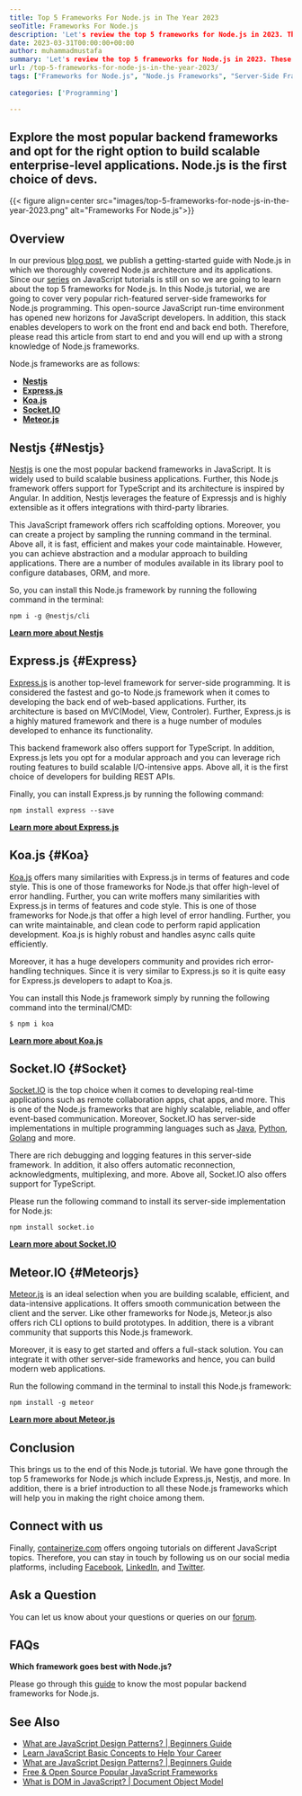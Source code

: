 ```yaml
---
title: Top 5 Frameworks For Node.js in The Year 2023
seoTitle: Frameworks For Node.js
description: 'Let's review the top 5 frameworks for Node.js in 2023. These Node.js frameworks include Nestjs, Express.js, Koa.js, Socket.IO, and Meteor.js.'
date: 2023-03-31T00:00:00+00:00
author: muhammadmustafa
summary: 'Let's review the top 5 frameworks for Node.js in 2023. These Node.js frameworks include Nestjs, Express.js, Koa.js, Socket.IO, and Meteor.js.'
url: /top-5-frameworks-for-node-js-in-the-year-2023/
tags: ["Frameworks for Node.js", "Node.js Frameworks", "Server-Side Frameworks", "Most Popular Backend Frameworks", "Node.js tutorial"]
    
categories: ['Programming']

---
```

## Explore the most popular backend frameworks and opt for the right option to build scalable enterprise-level applications. Node.js is the first choice of devs.

{{< figure align=center src="images/top-5-frameworks-for-node-js-in-the-year-2023.png" alt="Frameworks For Node.js">}}
## Overview

In our previous [blog post][30], we publish a getting-started guide with Node.js in which we thoroughly covered Node.js architecture and its applications. Since our [series][1] on JavaScript tutorials is still on so we are going to learn about the top 5 frameworks for Node.js. In this Node.js tutorial, we are going to cover very popular rich-featured server-side frameworks for Node.js programming. This open-source JavaScript run-time environment has opened new horizons for JavaScript developers. In addition, this stack enables developers to work on the front end and back end both. Therefore, please read this article from start to end and you will end up with a strong knowledge of Node.js frameworks.

Node.js frameworks are as follows:

  * **[Nestjs][2]**
  * **[Express.js][3]**
  * **[Koa.js][4]**
  * **[Socket.IO][5]**
  * **[Meteor.js][6]**

## Nestjs {#Nestjs}

[Nestjs][7] is one the most popular backend frameworks in JavaScript. It is widely used to build scalable business applications. Further, this Node.js framework offers support for TypeScript and its architecture is inspired by Angular. In addition, Nestjs leverages the feature of Expressjs and is highly extensible as it offers integrations with third-party libraries.

This JavaScript framework offers rich scaffolding options. Moreover, you can create a project by sampling the running command in the terminal. Above all, it is fast, efficient and makes your code maintainable. However, you can achieve abstraction and a modular approach to building applications. There are a number of modules available in its library pool to configure databases, ORM, and more. 

So, you can install this Node.js framework by running the following command in the terminal:
```
npm i -g @nestjs/cli
```
**[Learn more about Nestjs][8]**

## Express.js {#Express}

[Express.js][9] is another top-level framework for server-side programming. It is considered the fastest and go-to Node.js framework when it comes to developing the back end of web-based applications. Further, its architecture is based on MVC(Model, View, Controler). Further, Express.js is a highly matured framework and there is a huge number of modules developed to enhance its functionality.

This backend framework also offers support for TypeScript. In addition, Express.js lets you opt for a modular approach and you can leverage rich routing features to build scalable I/O-intensive apps. Above all, it is the first choice of developers for building REST APIs.

Finally, you can install Express.js by running the following command:
```
npm install express --save
```
**[Learn more about Express.js][10]**

## Koa.js {#Koa}

[Koa.js][11] offers many similarities with Express.js in terms of features and code style. This is one of those frameworks for Node.js that offer high-level of error handling. Further, you can write moffers many similarities with Express.js in terms of features and code style. This is one of those frameworks for Node.js that offer a high level of error handling. Further, you can write maintainable, and clean code to perform rapid application development. Koa.js is highly robust and handles async calls quite efficiently.

Moreover, it has a huge developers community and provides rich error-handling techniques. Since it is very similar to Express.js so it is quite easy for Express.js developers to adapt to Koa.js.

You can install this Node.js framework simply by running the following command into the terminal/CMD:
```
$ npm i koa
```
**[Learn more about Koa.js][12]**

## Socket.IO {#Socket}

[Socket.IO][13] is the top choice when it comes to developing real-time applications such as remote collaboration apps, chat apps, and more. This is one of the Node.js frameworks that are highly scalable, reliable, and offer event-based communication. Moreover, Socket.IO has server-side implementations in multiple programming languages such as [Java][14], [Python][15], [Golang][16] and more.

There are rich debugging and logging features in this server-side framework. In addition, it also offers automatic reconnection, acknowledgments, multiplexing, and more. Above all, Socket.IO also offers support for TypeScript.

Please run the following command to install its server-side implementation for Node.js:
```
npm install socket.io
```
**[Learn more about Socket.IO][17]**

## Meteor.IO {#Meteorjs}

[Meteor.js][18] is an ideal selection when you are building scalable, efficient, and data-intensive applications. It offers smooth communication between the client and the server. Like other frameworks for Node.js, Meteor.js also offers rich CLI options to build prototypes. In addition, there is a vibrant community that supports this Node.js framework.

Moreover, it is easy to get started and offers a full-stack solution. You can integrate it with other server-side frameworks and hence, you can build modern web applications.

Run the following command in the terminal to install this Node.js framework:
```
npm install -g meteor
```
**[Learn more about Meteor.js][19]**

## Conclusion

This brings us to the end of this Node.js tutorial. We have gone through the top 5 frameworks for Node.js which include Express.js, Nestjs, and more. In addition, there is a brief introduction to all these Node.js frameworks which will help you in making the right choice among them.
## Connect with us

Finally, [containerize.com][20] offers ongoing tutorials on different JavaScript topics. Therefore, you can stay in touch by following us on our social media platforms, including [Facebook][21], [LinkedIn][22], and [Twitter][23].

## Ask a Question

You can let us know about your questions or queries on our [forum][24].

## FAQs

**Which framework goes best with Node.js?**

Please go through this [guide][2] to know the most popular backend frameworks for Node.js.

## See Also

 * [What are JavaScript Design Patterns? | Beginners Guide][25]
 * [Learn JavaScript Basic Concepts to Help Your Career][26]
 * [What are JavaScript Design Patterns? | Beginners Guide][27]
 * [Free & Open Source Popular JavaScript Frameworks][28]
 * [What is DOM in JavaScript? | Document Object Model][29]


 [1]: https://blog.containerize.com/categories/programming/
 [2]: #Nestjs
 [3]: #Express
 [4]: #Koa
 [5]: #Socket
 [6]: #Meteorjs
 [7]: https://nestjs.com/
 [8]: https://docs.nestjs.com/
 [9]: https://expressjs.com/
 [10]: https://expressjs.com/en/starter/installing.html
 [11]: https://koajs.com/
 [12]: https://koajs.com/#error-handling
 [13]: https://socket.io/
 [14]: https://github.com/mrniko/netty-socketio
 [15]: https://github.com/miguelgrinberg/python-socketio
 [16]: https://github.com/googollee/go-socket.io
 [17]: https://socket.io/docs/v4/
 [18]: https://www.meteor.com/
 [19]: https://docs.meteor.com/#/full/
 [20]: https://www.containerize.com/
 [21]: https://web.facebook.com/containerize
 [22]: https://www.linkedin.com/company/containerize/
 [23]: https://twitter.com/containerize_co
 [24]: https://forum.containerize.com/
 [25]: https://blog.containerize.com/what-are-javascript-design-patterns-beginners-guide/
 [26]: https://blog.containerize.com/learn-javascript-basic-concepts-to-help-your-career/
 [27]: https://blog.containerize.com/free-open-source-popular-javascript-frameworks/
 [28]: https://blog.containerize.com/free-open-source-popular-javascript-frameworks/
 [29]: https://blog.containerize.com/what-is-dom-in-javascript-document-object-model/
 [30]: https://blog.containerize.com/getting-started-with-node-js-what-is-node-js